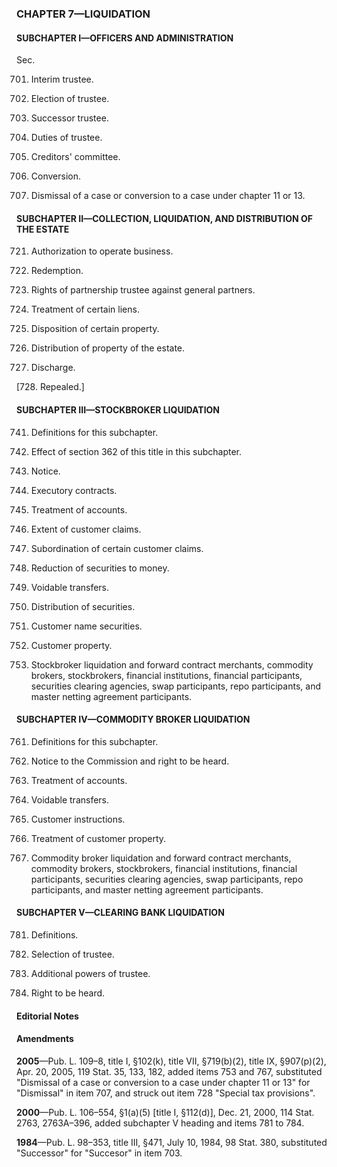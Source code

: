 ### **CHAPTER 7—LIQUIDATION** ###

#### SUBCHAPTER I—OFFICERS AND ADMINISTRATION ####

Sec.

701. Interim trustee.

702. Election of trustee.

703. Successor trustee.

704. Duties of trustee.

705. Creditors' committee.

706. Conversion.

707. Dismissal of a case or conversion to a case under chapter 11 or 13.

#### SUBCHAPTER II—COLLECTION, LIQUIDATION, AND DISTRIBUTION OF THE ESTATE ####

721. Authorization to operate business.

722. Redemption.

723. Rights of partnership trustee against general partners.

724. Treatment of certain liens.

725. Disposition of certain property.

726. Distribution of property of the estate.

727. Discharge.

[728. Repealed.]

#### SUBCHAPTER III—STOCKBROKER LIQUIDATION ####

741. Definitions for this subchapter.

742. Effect of section 362 of this title in this subchapter.

743. Notice.

744. Executory contracts.

745. Treatment of accounts.

746. Extent of customer claims.

747. Subordination of certain customer claims.

748. Reduction of securities to money.

749. Voidable transfers.

750. Distribution of securities.

751. Customer name securities.

752. Customer property.

753. Stockbroker liquidation and forward contract merchants, commodity brokers, stockbrokers, financial institutions, financial participants, securities clearing agencies, swap participants, repo participants, and master netting agreement participants.

#### SUBCHAPTER IV—COMMODITY BROKER LIQUIDATION ####

761. Definitions for this subchapter.

762. Notice to the Commission and right to be heard.

763. Treatment of accounts.

764. Voidable transfers.

765. Customer instructions.

766. Treatment of customer property.

767. Commodity broker liquidation and forward contract merchants, commodity brokers, stockbrokers, financial institutions, financial participants, securities clearing agencies, swap participants, repo participants, and master netting agreement participants.

#### SUBCHAPTER V—CLEARING BANK LIQUIDATION ####

781. Definitions.

782. Selection of trustee.

783. Additional powers of trustee.

784. Right to be heard.

#### **Editorial Notes** ####

#### Amendments ####

**2005**—Pub. L. 109–8, title I, §102(k), title VII, §719(b)(2), title IX, §907(p)(2), Apr. 20, 2005, 119 Stat. 35, 133, 182, added items 753 and 767, substituted "Dismissal of a case or conversion to a case under chapter 11 or 13" for "Dismissal" in item 707, and struck out item 728 "Special tax provisions".

**2000**—Pub. L. 106–554, §1(a)(5) [title I, §112(d)], Dec. 21, 2000, 114 Stat. 2763, 2763A–396, added subchapter V heading and items 781 to 784.

**1984**—Pub. L. 98–353, title III, §471, July 10, 1984, 98 Stat. 380, substituted "Successor" for "Succesor" in item 703.
